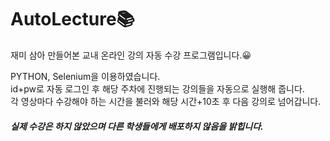 # AutoLecture📚
재미 삼아 만들어본 교내 온라인 강의 자동 수강 프로그램입니다.😀

PYTHON, Selenium을 이용하였습니다.  
id+pw로 자동 로그인 후
해당 주차에 진행되는 강의들을 자동으로 실행해 줍니다.  
각 영상마다 수강해야 하는 시간을 불러와 해당 시간+10초 후 다음 강의로 넘어갑니다.  


##### 실제 수강은 하지 않았으며 다른 학생들에게 배포하지 않음을 밝힙니다.
